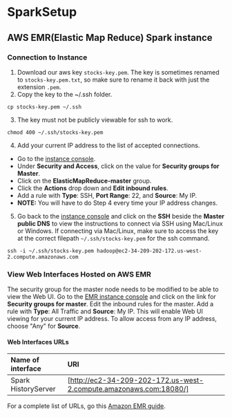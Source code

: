 # SparkSetup
## AWS EMR(Elastic Map Reduce) Spark instance
### Connection to Instance
1. Download our aws key `stocks-key.pem`. The key is sometimes renamed to `stocks-key.pem.txt`, so make sure to rename it back with just the extension `.pem`.
2. Copy the key to the ~/.ssh folder.
```
cp stocks-key.pem ~/.ssh
```
3. The key must not be publicly viewable for ssh to work.
```
chmod 400 ~/.ssh/stocks-key.pem
```
4. Add your current IP address to the list of accepted connections.
  * Go to the [instance console](https://us-west-2.console.aws.amazon.com/elasticmapreduce/home?region=us-west-2#cluster-details:j-DSGOARB26PVS).
  * Under **Security and Access**, click on the value for **Security groups for Master**.
  * Click on the **ElasticMapReduce-master** group.
  * Click the **Actions** drop down and **Edit inbound rules**.
  * Add a rule with **Type**: SSH, **Port Range**: 22, and **Source**: My IP.
  * **NOTE:** You will have to do Step 4 every time your IP address changes.
5. Go back to the [instance console](https://us-west-2.console.aws.amazon.com/elasticmapreduce/home?region=us-west-2#cluster-details:j-DSGOARB26PVS) and click on the **SSH** beside the **Master public DNS** to view the instructions to connect via SSH using Mac/Linux or Windows. If connecting via Mac/Linux, make sure to access the key at the correct filepath `~/.ssh/stocks-key.pem` for the ssh command.
```
ssh -i ~/.ssh/stocks-key.pem hadoop@ec2-34-209-202-172.us-west-2.compute.amazonaws.com
```
### View Web Interfaces Hosted on AWS EMR
The security group for the master node needs to be modified to be able to view the Web UI. Go to the [EMR instance console](https://us-west-2.console.aws.amazon.com/elasticmapreduce/home?region=us-west-2#cluster-details:j-DSGOARB26PVS) and click on the link for **Security groups for master**. Edit the inbound rules for the master. Add a rule with **Type**: All Traffic and **Source**: My IP. This will enable Web UI viewing for your current IP address. To allow access from any IP address, choose "Any" for **Source**.
#### Web Interfaces URLs
|Name of interface  |URI                                                                |
|:----------------  |:----------------------------------------------------------------- |
|Spark HistoryServer|[http://ec2-34-209-202-172.us-west-2.compute.amazonaws.com:18080/] |
For a complete list of URLs, go this [Amazon EMR guide](http://docs.aws.amazon.com//emr/latest/ManagementGuide/emr-web-interfaces.html).
